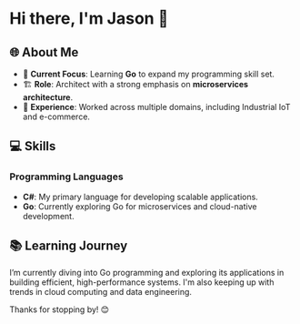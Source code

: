# Hi there, I'm Jason 👋

## 🌐 About Me

- 🔧 **Current Focus**: Learning **Go** to expand my programming skill set.
- 🏗️ **Role**: Architect with a strong emphasis on **microservices architecture**.
- 💼 **Experience**: Worked across multiple domains, including Industrial IoT and e-commerce.

## 💻 Skills

### Programming Languages
- **C#**: My primary language for developing scalable applications.
- **Go**: Currently exploring Go for microservices and cloud-native development.

## 📚 Learning Journey

I’m currently diving into Go programming and exploring its applications in building efficient, high-performance systems. I'm also keeping up with trends in cloud computing and data engineering.

Thanks for stopping by! 😊

